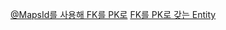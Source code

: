 [@MapsId를 사용해 FK를 PK로](https://developer-ping9.tistory.com/297)
[FK를 PK로 갖는 Entity](https://velog.io/@wleo04/JPA-FK%EB%A5%BC-PK%EB%A1%9C-%EA%B0%96%EB%8A%94-Entity)